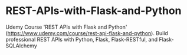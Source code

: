 # REST-APIs-with-Flask-and-Python
Udemy Course 'REST APIs with Flask and Python' (https://www.udemy.com/course/rest-api-flask-and-python). Build professional REST APIs with Python, Flask, Flask-RESTful, and Flask-SQLAlchemy
